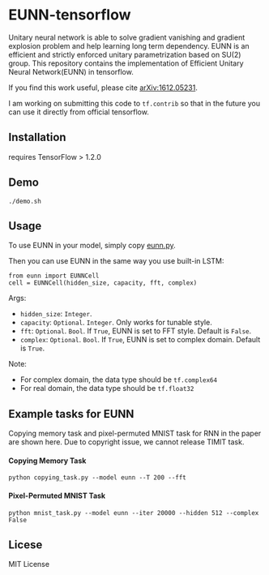 # EUNN-tensorflow

Unitary neural network is able to solve gradient vanishing and gradient explosion problem and help learning long term dependency. EUNN is an efficient and strictly enforced unitary parametrization based on SU(2) group. This repository contains the implementation of Efficient Unitary Neural Network(EUNN) in tensorflow. 

If you find this work useful, please cite [arXiv:1612.05231](https://arxiv.org/pdf/1612.05231.pdf). 

I am working on submitting this code to `tf.contrib` so that in the future you can use it directly from official tensorflow.

## Installation

requires TensorFlow > 1.2.0

## Demo

```
./demo.sh
```

## Usage

To use EUNN in your model, simply copy [eunn.py](https://github.com/jingli9111/EUNN-tensorflow/blob/master/eunn.py).

Then you can use EUNN in the same way you use built-in LSTM:
```
from eunn import EUNNCell
cell = EUNNCell(hidden_size, capacity, fft, complex)
```
Args:
- `hidden_size`: `Integer`.
- `capacity`: `Optional`. `Integer`. Only works for tunable style.
- `fft`: `Optional`. `Bool`. If `True`, EUNN is set to FFT style. Default is `False`.
- `complex`: `Optional`. `Bool`. If `True`, EUNN is set to complex domain. Default is `True`.

Note:
- For complex domain, the data type should be `tf.complex64`
- For real domain, the data type should be `tf.float32`


## Example tasks for EUNN
Copying memory task and pixel-permuted MNIST task for RNN in the paper are shown here. 
Due to copyright issue, we cannot release TIMIT task.

#### Copying Memory Task
```
python copying_task.py --model eunn --T 200 --fft
```


#### Pixel-Permuted MNIST Task
```
python mnist_task.py --model eunn --iter 20000 --hidden 512 --complex False 
```

####

## Licese 
MIT License


